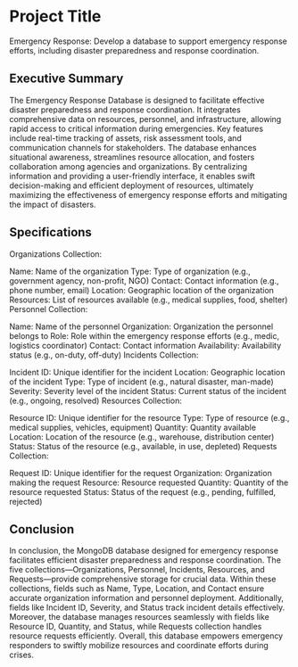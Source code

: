 # Project Title
Emergency Response: Develop a database to support emergency response efforts, including disaster preparedness and response coordination.

## Executive Summary

The Emergency Response Database is designed to facilitate effective disaster preparedness and response coordination. It integrates comprehensive data on resources, personnel, and infrastructure, allowing rapid access to critical information during emergencies. Key features include real-time tracking of assets, risk assessment tools, and communication channels for stakeholders. The database enhances situational awareness, streamlines resource allocation, and fosters collaboration among agencies and organizations. By centralizing information and providing a user-friendly interface, it enables swift decision-making and efficient deployment of resources, ultimately maximizing the effectiveness of emergency response efforts and mitigating the impact of disasters.

## Specifications
Organizations Collection:

Name: Name of the organization
Type: Type of organization (e.g., government agency, non-profit, NGO)
Contact: Contact information (e.g., phone number, email)
Location: Geographic location of the organization
Resources: List of resources available (e.g., medical supplies, food, shelter)
Personnel Collection:

Name: Name of the personnel
Organization: Organization the personnel belongs to
Role: Role within the emergency response efforts (e.g., medic, logistics coordinator)
Contact: Contact information
Availability: Availability status (e.g., on-duty, off-duty)
Incidents Collection:

Incident ID: Unique identifier for the incident
Location: Geographic location of the incident
Type: Type of incident (e.g., natural disaster, man-made)
Severity: Severity level of the incident
Status: Current status of the incident (e.g., ongoing, resolved)
Resources Collection:

Resource ID: Unique identifier for the resource
Type: Type of resource (e.g., medical supplies, vehicles, equipment)
Quantity: Quantity available
Location: Location of the resource (e.g., warehouse, distribution center)
Status: Status of the resource (e.g., available, in use, depleted)
Requests Collection:

Request ID: Unique identifier for the request
Organization: Organization making the request
Resource: Resource requested
Quantity: Quantity of the resource requested
Status: Status of the request (e.g., pending, fulfilled, rejected)

## Conclusion
In conclusion, the MongoDB database designed for emergency response facilitates efficient disaster preparedness and response coordination. The five collections—Organizations, Personnel, Incidents, Resources, and Requests—provide comprehensive storage for crucial data. Within these collections, fields such as Name, Type, Location, and Contact ensure accurate organization information and personnel deployment. Additionally, fields like Incident ID, Severity, and Status track incident details effectively. Moreover, the database manages resources seamlessly with fields like Resource ID, Quantity, and Status, while Requests collection handles resource requests efficiently. Overall, this database empowers emergency responders to swiftly mobilize resources and coordinate efforts during crises.







